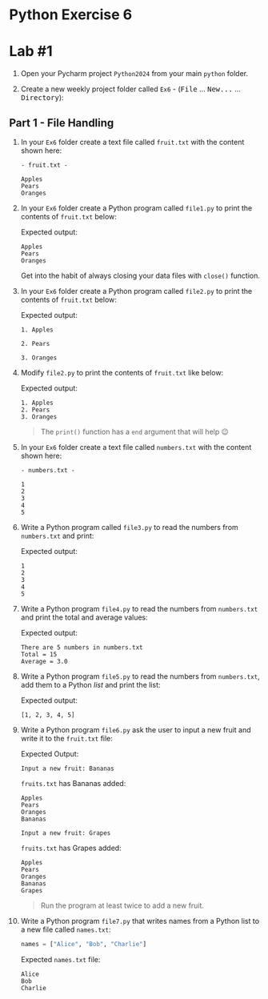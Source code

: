 # Python Exercise 6

# Lab #1

1. Open your Pycharm project `Python2024` from your main `python` folder.

1. Create a new weekly project folder called `Ex6` -  (<kbd>File</kbd> ... <kbd>New...</kbd> ... <kbd>Directory</kbd>):

## Part 1 - File Handling

1.  In your `Ex6` folder create a text file called `fruit.txt` with the content shown here:

    `- fruit.txt -`
    ```
    Apples
    Pears
    Oranges
    ```

2.  In your `Ex6` folder create a Python program called `file1.py` to print the contents of `fruit.txt` below:
    
    Expected output:
    ```
    Apples
    Pears
    Oranges
    ```

    Get into the habit of always closing your data files with `close()` function.

3.  In your `Ex6` folder create a Python program called `file2.py` to print the contents of `fruit.txt` below:

    Expected output:
    ```
    1. Apples

    2. Pears

    3. Oranges    
    ```

4.  Modify `file2.py` to print the contents of `fruit.txt` like below:

    Expected output:
    ```
    1. Apples
    2. Pears
    3. Oranges    
    ```

    > The `print()` function has a `end` argument that will help :wink: 

1.  In your `Ex6` folder create a text file called `numbers.txt` with the content shown here:

    `- numbers.txt -`
    ```
    1
    2
    3
    4
    5
    ```

1.  Write a Python program called `file3.py` to read the numbers from `numbers.txt` and print:

    Expected output:
    ```
    1
    2
    3
    4
    5
    ```

6.  Write a Python program `file4.py` to read the numbers from `numbers.txt` and print the total and average values:

    Expected output:
    ```
    There are 5 numbers in numbers.txt
    Total = 15
    Average = 3.0
    ```

6.  Write a Python program `file5.py` to read the numbers from `numbers.txt`, add them to a Python *list* and print the list:

    Expected output:
    ```
    [1, 2, 3, 4, 5]
    ```

1.  Write a Python program `file6.py` ask the user to input a new fruit and write it to the `fruit.txt` file:

    Expected Output:
    ```
    Input a new fruit: Bananas
    ```

    `fruits.txt` has Bananas added:
    ```
    Apples
    Pears
    Oranges
    Bananas
    ```


    ```
    Input a new fruit: Grapes
    ```

    `fruits.txt` has Grapes added:
    ```
    Apples
    Pears
    Oranges
    Bananas
    Grapes
    ```

    > Run the program at least twice to add a new fruit.

1.  Write a Python program `file7.py` that writes names from a Python list to a new file called `names.txt`:

    ```python
    names = ["Alice", "Bob", "Charlie"]
    ```

    Expected `names.txt` file:
    ```
    Alice
    Bob
    Charlie
    ```


